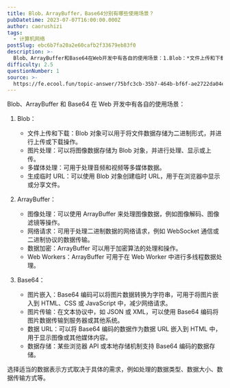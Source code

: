 ```yaml
---
title: Blob，ArrayBuffer，Base64分别有哪些使用场景？
pubDatetime: 2023-07-07T16:00:00.000Z
author: caorushizi
tags:
  - 计算机网络
postSlug: ebc6b7fa20a2e60cafb2f33679eb83f0
description: >-
  Blob、ArrayBuffer和Base64在Web开发中有各自的使用场景：1.Blob：*文件上传和下载：Blob对象可以用于将文件数据存储为二进制形式，并进行上传或下载操作。*图片处理：可以将图
difficulty: 2.5
questionNumber: 1
source: >-
  https://fe.ecool.fun/topic-answer/75bfc3cb-35b7-464b-bf6f-ae2722da04e8?orderBy=updateTime&order=desc&tagId=16
---
```


Blob、ArrayBuffer 和 Base64 在 Web 开发中有各自的使用场景：

1.  Blob：

    - 文件上传和下载：Blob 对象可以用于将文件数据存储为二进制形式，并进行上传或下载操作。
    - 图片处理：可以将图像数据存储为 Blob 对象，并进行处理、显示或上传。
    - 多媒体处理：可用于处理音频和视频等多媒体数据。
    - 生成临时 URL：可以使用 Blob 对象创建临时 URL，用于在浏览器中显示或分享文件。

2.  ArrayBuffer：

    - 图像处理：可以使用 ArrayBuffer 来处理图像数据，例如图像解码、图像滤镜等操作。
    - 网络请求：可用于处理二进制数据的网络请求，例如 WebSocket 通信或二进制协议的数据传输。
    - 数据加密：ArrayBuffer 可以用于加密算法的处理和操作。
    - Web Workers：ArrayBuffer 可用于在 Web Worker 中进行多线程数据处理。

3.  Base64：

    - 图片嵌入：Base64 编码可以将图片数据转换为字符串，可用于将图片嵌入到 HTML、CSS 或 JavaScript 中，减少网络请求。
    - 图片传输：在文本协议中，如 JSON 或 XML，可以使用 Base64 编码将图片数据传输到服务器或其他系统。
    - 数据 URL：可以将 Base64 编码的数据作为数据 URL 嵌入到 HTML 中，用于显示图像或其他媒体内容。
    - 数据存储：某些浏览器 API 或本地存储机制支持 Base64 编码的数据存储。

选择适当的数据表示方式取决于具体的需求，例如处理的数据类型、数据大小、数据传输方式等。
